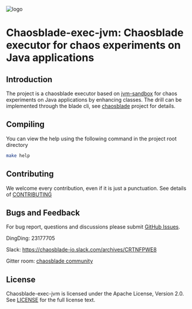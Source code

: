 ![logo](https://chaosblade.oss-cn-hangzhou.aliyuncs.com/doc/image/chaosblade-logo.png)

# Chaosblade-exec-jvm: Chaosblade executor for chaos experiments on Java applications


## Introduction
The project is a chaosblade executor based on [jvm-sandbox](https://github.com/alibaba/jvm-sandbox) for chaos 
experiments on Java applications by enhancing classes. The drill can be implemented through the blade cli, see 
[chaosblade](https://github.com/chaosblade-io/chaosblade) project for details.


## Compiling
You can view the help using the following command in the project root directory
```bash
make help
```

## Contributing
We welcome every contribution, even if it is just a punctuation. See details of [CONTRIBUTING](CONTRIBUTING.md)


## Bugs and Feedback
For bug report, questions and discussions please submit [GitHub Issues](https://github.com/chaosblade-io/chaosblade/issues).

DingDing: 23177705

Slack: https://chaosblade-io.slack.com/archives/CRTNFPWE8

Gitter room: [chaosblade community](https://gitter.im/chaosblade-io/community)


## License
Chaosblade-exec-jvm is licensed under the Apache License, Version 2.0. See [LICENSE](LICENSE) for the full license text.
